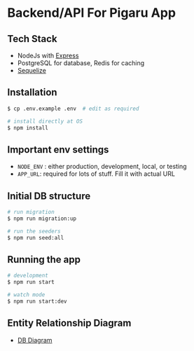 Backend/API For Pigaru App
===========================
## Tech Stack
- NodeJs with [Express](https://github.com/expressjs/express) 
- PostgreSQL for database, Redis for caching
- [Sequelize](https://sequelize.org/)

## Installation

```bash
$ cp .env.example .env  # edit as required

# install directly at OS
$ npm install
```

## Important env settings
- `NODE_ENV` : either production, development, local, or testing
- `APP_URL`: required for lots of stuff. Fill it with actual URL

## Initial DB structure

```bash
# run migration
$ npm run migration:up

# run the seeders
$ npm run seed:all
```

## Running the app

```bash
# development
$ npm run start

# watch mode
$ npm run start:dev
```

## Entity Relationship Diagram
- [DB Diagram](https://dbdiagram.io/d/Pigaru-64f040d202bd1c4a5eba07ee)

